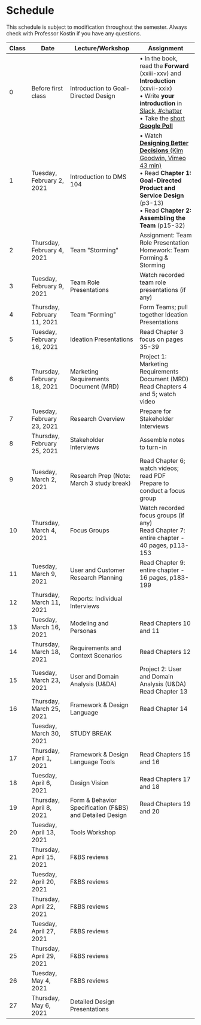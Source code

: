 # Schedule

This schedule is subject to modification throughout the semester. Always check with Professor Kostin if you have any questions.

| Class | Date                        | Lecture/Workshop                                         | Assignment                                                   |
| ----- | --------------------------- | -------------------------------------------------------- | ------------------------------------------------------------ |
| 0     | Before first class          | Introduction to Goal-Directed Design                     | &bull; In the book, read the **Forward** (xxiii-xxv) and **Introduction** (xxvii-xxix)<br>&bull; Write **your introduction** in [Slack, #chatter](https://app.slack.com/client/T01HUPHAT6F/C01J0N9D7M2)<br>&bull; Take the [short **Google Poll**](https://forms.gle/5Q5gXhfh8Ez3vxNg7) |
| 1     | Tuesday, February 2, 2021   | Introduction to DMS 104                                  | &bull; Watch [**Designing Better Decisions** (Kim Goodwin, Vimeo 43 min)](https://vimeo.com/430569039)<br>&bull; Read **Chapter 1: Goal-Directed Product and Service Design** (p3-13)<br>&bull; Read **Chapter 2: Assembling the Team** (p15-32) |
| 2     | Thursday, February 4, 2021  | Team "Storming"                                          | Assignment: Team Role Presentation<br>Homework: Team Forming & Storming |
| 3     | Tuesday, February 9, 2021   | Team Role Presentations                                  | Watch recorded team role presentations (if any)              |
| 4     | Thursday, February 11, 2021 | Team "Forming"                                           | Form Teams; pull together Ideation Presentations             |
| 5     | Tuesday, February 16, 2021  | Ideation Presentations                                   | Read Chapter 3 focus on pages 35-39                          |
| 6     | Thursday, February 18, 2021 | Marketing Requirements Document (MRD)                    | Project 1: Marketing Requirements Document (MRD)<br>Read Chapters 4 and 5; watch video |
| 7     | Tuesday, February 23, 2021  | Research Overview                                        | Prepare for Stakeholder Interviews                           |
| 8     | Thursday, February 25, 2021 | Stakeholder Interviews                                   | Assemble notes to turn-in                                    |
| 9     | Tuesday, March 2, 2021      | Research Prep (Note: March 3 study break)                | Read Chapter 6; watch videos; read PDF<br>Prepare to conduct a focus group |
| 10    | Thursday, March 4, 2021     | Focus Groups                                             | Watch recorded focus groups (if any)<br>Read Chapter 7: entire chapter - 40 pages, p113-153 |
| 11    | Tuesday, March 9, 2021      | User and Customer Research Planning                      | Read Chapter 9: entire chapter - 16 pages, p183-199          |
| 12    | Thursday, March 11, 2021    | Reports: Individual Interviews                           |                                                              |
| 13    | Tuesday, March 16, 2021     | Modeling and Personas                                    | Read Chapters 10 and 11                                      |
| 14    | Thursday, March 18, 2021    | Requirements and Context Scenarios                       | Read Chapters 12                                             |
| 15    | Tuesday, March 23, 2021     | User and Domain Analysis (U&DA)                          | Project 2: User and Domain Analysis (U&DA)<br>Read Chapter 13 |
| 16    | Thursday, March 25, 2021    | Framework & Design Language                              | Read Chapter 14                                              |
|       | Tuesday, March 30, 2021     | STUDY BREAK                                              |                                                              |
| 17    | Thursday, April 1, 2021     | Framework & Design Language Tools                        | Read Chapters 15 and 16                                      |
| 18    | Tuesday, April 6, 2021      | Design Vision                                            | Read Chapters 17 and 18                                      |
| 19    | Thursday, April 8, 2021     | Form & Behavior Specification (F&BS) and Detailed Design | Read Chapters 19 and 20                                      |
| 20    | Tuesday, April 13, 2021     | Tools Workshop                                           |                                                              |
| 21    | Thursday, April 15, 2021    | F&BS reviews                                             |                                                              |
| 22    | Tuesday, April 20, 2021     | F&BS reviews                                             |                                                              |
| 23    | Thursday, April 22, 2021    | F&BS reviews                                             |                                                              |
| 24    | Tuesday, April 27, 2021     | F&BS reviews                                             |                                                              |
| 25    | Thursday, April 29, 2021    | F&BS reviews                                             |                                                              |
| 26    | Tuesday, May 4, 2021        | F&BS reviews                                             |                                                              |
| 27    | Thursday, May 6, 2021       | Detailed Design Presentations                            |                                                              |

